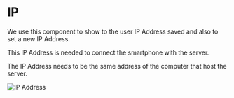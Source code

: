 # IP

We use this component to show to the user IP Address saved and also to set a new IP Address.

This IP Address is needed to connect the smartphone with the server.

The IP Address needs to be the same address of the computer that host the server.

![IP Address](https://i.ibb.co/jgydYfc/ip.png)